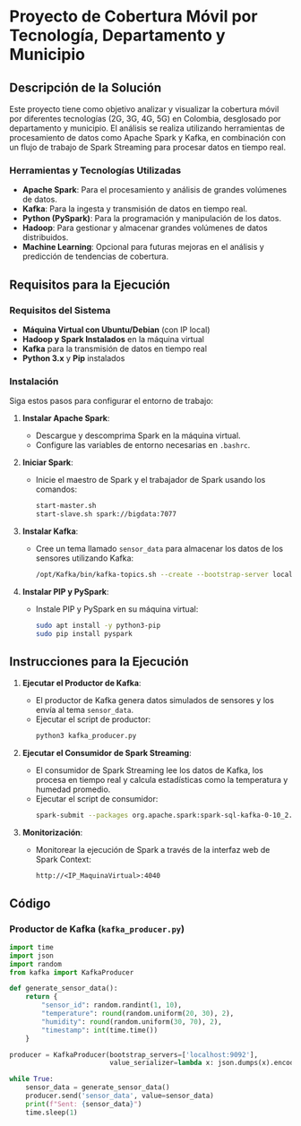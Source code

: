 # Proyecto de Cobertura Móvil por Tecnología, Departamento y Municipio

## Descripción de la Solución

Este proyecto tiene como objetivo analizar y visualizar la cobertura móvil por diferentes tecnologías (2G, 3G, 4G, 5G) en Colombia, desglosado por departamento y municipio. El análisis se realiza utilizando herramientas de procesamiento de datos como Apache Spark y Kafka, en combinación con un flujo de trabajo de Spark Streaming para procesar datos en tiempo real.

### Herramientas y Tecnologías Utilizadas

- **Apache Spark**: Para el procesamiento y análisis de grandes volúmenes de datos.
- **Kafka**: Para la ingesta y transmisión de datos en tiempo real.
- **Python (PySpark)**: Para la programación y manipulación de los datos.
- **Hadoop**: Para gestionar y almacenar grandes volúmenes de datos distribuidos.
- **Machine Learning**: Opcional para futuras mejoras en el análisis y predicción de tendencias de cobertura.

## Requisitos para la Ejecución

### Requisitos del Sistema

- **Máquina Virtual con Ubuntu/Debian** (con IP local)
- **Hadoop y Spark Instalados** en la máquina virtual
- **Kafka** para la transmisión de datos en tiempo real
- **Python 3.x** y **Pip** instalados

### Instalación

Siga estos pasos para configurar el entorno de trabajo:

1. **Instalar Apache Spark**:
   - Descargue y descomprima Spark en la máquina virtual.
   - Configure las variables de entorno necesarias en `.bashrc`.

2. **Iniciar Spark**:
   - Inicie el maestro de Spark y el trabajador de Spark usando los comandos:
     ```bash
     start-master.sh
     start-slave.sh spark://bigdata:7077
     ```

3. **Instalar Kafka**:
   - Cree un tema llamado `sensor_data` para almacenar los datos de los sensores utilizando Kafka:
     ```bash
     /opt/Kafka/bin/kafka-topics.sh --create --bootstrap-server localhost:9092 --replication-factor 1 --partitions 1 --topic sensor_data
     ```

4. **Instalar PIP y PySpark**:
   - Instale PIP y PySpark en su máquina virtual:
     ```bash
     sudo apt install -y python3-pip
     sudo pip install pyspark
     ```

## Instrucciones para la Ejecución

1. **Ejecutar el Productor de Kafka**:
   - El productor de Kafka genera datos simulados de sensores y los envía al tema `sensor_data`.
   - Ejecutar el script de productor:
     ```bash
     python3 kafka_producer.py
     ```

2. **Ejecutar el Consumidor de Spark Streaming**:
   - El consumidor de Spark Streaming lee los datos de Kafka, los procesa en tiempo real y calcula estadísticas como la temperatura y humedad promedio.
   - Ejecutar el script de consumidor:
     ```bash
     spark-submit --packages org.apache.spark:spark-sql-kafka-0-10_2.12:3.5.3 spark_streaming_consumer.py
     ```

3. **Monitorización**:
   - Monitorear la ejecución de Spark a través de la interfaz web de Spark Context:
     ```
     http://<IP_MaquinaVirtual>:4040
     ```

## Código

### Productor de Kafka (`kafka_producer.py`)

```python
import time
import json
import random
from kafka import KafkaProducer

def generate_sensor_data():
    return {
        "sensor_id": random.randint(1, 10),
        "temperature": round(random.uniform(20, 30), 2),
        "humidity": round(random.uniform(30, 70), 2),
        "timestamp": int(time.time())
    }

producer = KafkaProducer(bootstrap_servers=['localhost:9092'],
                         value_serializer=lambda x: json.dumps(x).encode('utf-8'))

while True:
    sensor_data = generate_sensor_data()
    producer.send('sensor_data', value=sensor_data)
    print(f"Sent: {sensor_data}")
    time.sleep(1)
